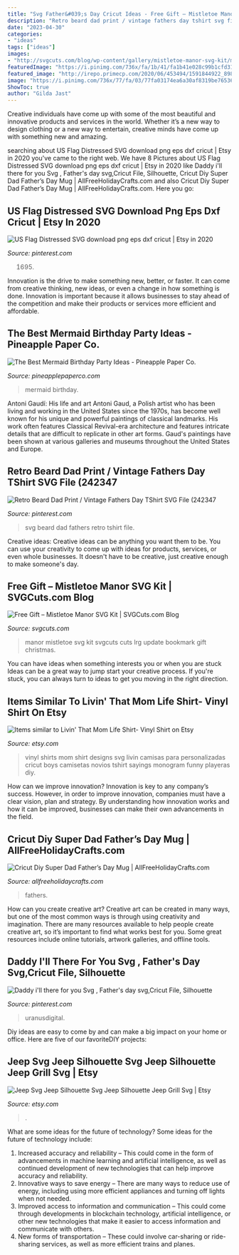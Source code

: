 ```yaml
---
title: "Svg Father&#039;s Day Cricut Ideas - Free Gift – Mistletoe Manor Svg Kit"
description: "Retro beard dad print / vintage fathers day tshirt svg file (242347"
date: "2023-04-30"
categories:
- "ideas"
tags: ["ideas"]
images:
- "http://svgcuts.com/blog/wp-content/gallery/mistletoe-manor-svg-kit/mistletoe-manor_02_lrg.jpg"
featuredImage: "https://i.pinimg.com/736x/fa/1b/41/fa1b41e028c99b1cfd31f2d455c52806.jpg"
featured_image: "http://irepo.primecp.com/2020/06/453494/1591844922_898379_ExtraLarge1000_ID-3778157.jpg?v=3778157"
image: "https://i.pinimg.com/736x/77/fa/03/77fa03174ea6a30af8319be76536d2c0.jpg"
ShowToc: true
author: "Gilda Jast"
---
```



Creative individuals have come up with some of the most beautiful and innovative products and services in the world. Whether it’s a new way to design clothing or a new way to entertain, creative minds have come up with something new and amazing.

	

		
searching about US Flag Distressed SVG download png eps dxf cricut | Etsy in 2020 you've came to the right web. We have 8 Pictures about US Flag Distressed SVG download png eps dxf cricut | Etsy in 2020 like Daddy i&#039;ll there for you Svg , Father&#039;s day svg,Cricut File, Silhouette, Cricut Diy Super Dad Father’s Day Mug | AllFreeHolidayCrafts.com and also Cricut Diy Super Dad Father’s Day Mug | AllFreeHolidayCrafts.com. Here you go:
		
    
## US Flag Distressed SVG Download Png Eps Dxf Cricut | Etsy In 2020

<img loading=lazy src="https://i.pinimg.com/736x/59/70/e8/5970e87931169ed234d3f68f81a8af2d.jpg" onerror="this.onerror=null;this.src='https://tse2.mm.bing.net/th?id=OIP.7LiSio3d4ubA_XLlYi_lxAHaGM&amp;pid=15.1';" alt="US Flag Distressed SVG download png eps dxf cricut | Etsy in 2020">

_Source: pinterest.com_

>1695. 

	

Innovation is the drive to make something new, better, or faster. It can come from creative thinking, new ideas, or even a change in how something is done. Innovation is important because it allows businesses to stay ahead of the competition and make their products or services more efficient and affordable.

    
## The Best Mermaid Birthday Party Ideas - Pineapple Paper Co.

<img loading=lazy src="https://i1.wp.com/pineapplepaperco.com/wp-content/uploads/2017/07/Pastel-Mermaid-Birthday-Party-via-Karas-Party-Ideas-KarasPartyIdeas.com5_.jpg?fit=700%2C1052&amp;ssl=1" onerror="this.onerror=null;this.src='https://tse3.mm.bing.net/th?id=OIP.e3f5qp8kEA8o40pDCfbG8wHaLI&amp;pid=15.1';" alt="The Best Mermaid Birthday Party Ideas - Pineapple Paper Co.">

_Source: pineapplepaperco.com_

>mermaid birthday. 

	

Antoni Gaudí: His life and art
Antoni Gaud, a Polish artist who has been living and working in the United States since the 1970s, has become well known for his unique and powerful paintings of classical landmarks. His work often features Classical Revival-era architecture and features intricate details that are difficult to replicate in other art forms. Gaud's paintings have been shown at various galleries and museums throughout the United States and Europe.

    
## Retro Beard Dad Print / Vintage Fathers Day TShirt SVG File (242347

<img loading=lazy src="https://i.pinimg.com/736x/fa/1b/41/fa1b41e028c99b1cfd31f2d455c52806.jpg" onerror="this.onerror=null;this.src='https://tse2.mm.bing.net/th?id=OIP.X21KMXEx6JRCRmcV9rWZywHaE8&amp;pid=15.1';" alt="Retro Beard Dad Print / Vintage Fathers Day TShirt SVG File (242347">

_Source: pinterest.com_

>svg beard dad fathers retro tshirt file. 

	

Creative ideas:
Creative ideas can be anything you want them to be. You can use your creativity to come up with ideas for products, services, or even whole businesses. It doesn't have to be creative, just creative enough to make someone's day.

    
## Free Gift – Mistletoe Manor SVG Kit | SVGCuts.com Blog

<img loading=lazy src="http://svgcuts.com/blog/wp-content/gallery/mistletoe-manor-svg-kit/mistletoe-manor_02_lrg.jpg" onerror="this.onerror=null;this.src='https://tse4.mm.bing.net/th?id=OIP.LeUnVqbEIAU77z_vErduIgHaHa&amp;pid=15.1';" alt="Free Gift – Mistletoe Manor SVG Kit | SVGCuts.com Blog">

_Source: svgcuts.com_

>manor mistletoe svg kit svgcuts cuts lrg update bookmark gift christmas. 

	

You can have ideas when something interests you or when you are stuck
Ideas can be a great way to jump start your creative process. If you're stuck, you can always turn to ideas to get you moving in the right direction.

    
## Items Similar To Livin&#039; That Mom Life Shirt- Vinyl Shirt On Etsy

<img loading=lazy src="https://img.etsystatic.com/il/3f848e/1053893049/il_570xN.1053893049_7xlq.jpg?version=1" onerror="this.onerror=null;this.src='https://tse4.mm.bing.net/th?id=OIP.gyW6hrLvwhlyLkf4bxYxlwHaJ4&amp;pid=15.1';" alt="Items similar to Livin&#039; That Mom Life Shirt- Vinyl Shirt on Etsy">

_Source: etsy.com_

>vinyl shirts mom shirt designs svg livin camisas para personalizadas cricut boys camisetas novios tshirt sayings monogram funny playeras diy. 

	

How can we improve innovation?
Innovation is key to any company’s success. However, in order to improve innovation, companies must have a clear vision, plan and strategy. By understanding how innovation works and how it can be improved, businesses can make their own advancements in the field.

    
## Cricut Diy Super Dad Father’s Day Mug | AllFreeHolidayCrafts.com

<img loading=lazy src="http://irepo.primecp.com/2020/06/453494/1591844922_898379_ExtraLarge1000_ID-3778157.jpg?v=3778157" onerror="this.onerror=null;this.src='https://tse4.mm.bing.net/th?id=OIP.28c4bIQYPpC7AOdSlEjdwgHaLH&amp;pid=15.1';" alt="Cricut Diy Super Dad Father’s Day Mug | AllFreeHolidayCrafts.com">

_Source: allfreeholidaycrafts.com_

>fathers. 

	

How can you create creative art?
Creative art can be created in many ways, but one of the most common ways is through using creativity and imagination. There are many resources available to help people create creative art, so it’s important to find what works best for you. Some great resources include online tutorials, artwork galleries, and offline tools.

    
## Daddy I&#039;ll There For You Svg , Father&#039;s Day Svg,Cricut File, Silhouette

<img loading=lazy src="https://i.pinimg.com/736x/77/fa/03/77fa03174ea6a30af8319be76536d2c0.jpg" onerror="this.onerror=null;this.src='https://tse1.mm.bing.net/th?id=OIP.LbUisvbdiuJVgnWl4PGmPwHaE8&amp;pid=15.1';" alt="Daddy i&#039;ll there for you Svg , Father&#039;s day svg,Cricut File, Silhouette">

_Source: pinterest.com_

>uranusdigital. 

	

Diy ideas are easy to come by and can make a big impact on your home or office. Here are five of our favoriteDIY projects: 

    
## Jeep Svg Jeep Silhouette Svg Jeep Silhouette Jeep Grill Svg | Etsy

<img loading=lazy src="https://i.etsystatic.com/25881233/r/il/4af99a/2790282598/il_fullxfull.2790282598_danx.jpg" onerror="this.onerror=null;this.src='https://tse3.mm.bing.net/th?id=OIP.7MRCKaSTX_Vq0Em2MCVSnAHaFs&amp;pid=15.1';" alt="Jeep Svg Jeep Silhouette Svg Jeep Silhouette Jeep Grill Svg | Etsy">

_Source: etsy.com_

>. 

	

What are some ideas for the future of technology?
Some ideas for the future of technology include: 
1. Increased accuracy and reliability – This could come in the form of advancements in machine learning and artificial intelligence, as well as continued development of new technologies that can help improve accuracy and reliability. 
2. Innovative ways to save energy – There are many ways to reduce use of energy, including using more efficient appliances and turning off lights when not needed. 
3. Improved access to information and communication – This could come through developments in blockchain technology, artificial intelligence, or other new technologies that make it easier to access information and communicate with others. 
4. New forms of transportation – These could involve car-sharing or ride-sharing services, as well as more efficient trains and planes.

